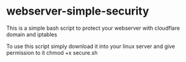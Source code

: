 # webserver-simple-security
This is a simple bash script to protect your webserver with cloudflare domain and iptables

To use this script simply download it into your linux server and give permission to it
chmod +x secure.sh
